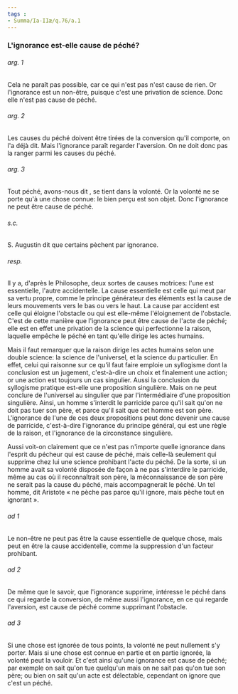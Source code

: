 ```yaml
---
tags : 
- Summa/Ia-IIæ/q.76/a.1
---
```


### L'ignorance est-elle cause de péché?

###### arg. 1
Cela ne paraît pas possible, car ce qui n'est pas n'est cause de rien. Or l'ignorance est un non-être, puisque c'est une privation de science. Donc elle n'est pas cause de péché. 

###### arg. 2
Les causes du péché doivent être tirées de la conversion qu'il comporte, on l'a déjà dit. Mais l'ignorance paraît regarder l'aversion. On ne doit donc pas la ranger parmi les causes du péché. 

###### arg. 3
Tout péché, avons-nous dit , se tient dans la volonté. Or la volonté ne se porte qu'à une chose connue: le bien perçu est son objet. Donc l'ignorance ne peut être cause de péché. 

###### s.c.
S. Augustin dit que certains pèchent par ignorance. 

###### resp.
Il y a, d'après le Philosophe, deux sortes de causes motrices: l'une est essentielle, l'autre accidentelle. La cause essentielle est celle qui meut par sa vertu propre, comme le principe générateur des éléments est la cause de leurs mouvements vers le bas ou vers le haut. La cause par accident est celle qui éloigne l'obstacle ou qui est elle-même l'éloignement de l'obstacle. C'est de cette manière que l'ignorance peut être cause de l'acte de péché; elle est en effet une privation de la science qui perfectionne la raison, laquelle empêche le péché en tant qu'elle dirige les actes humains. 

Mais il faut remarquer que la raison dirige les actes humains selon une double science: la science de l'universel, et la science du particulier. En effet, celui qui raisonne sur ce qu'il faut faire emploie un syllogisme dont la conclusion est un jugement, c'est-à-dire un choix et finalement une action; or une action est toujours un cas singulier. Aussi la conclusion du syllogisme pratique est-elle une proposition singulière. Mais on ne peut conclure de l'universel au singulier que par l'intermédiaire d'une proposition singulière. Ainsi, un homme s'interdit le parricide parce qu'il sait qu'on ne doit pas tuer son père, et parce qu'il sait que cet homme est son père. L'ignorance de l'une de ces deux propositions peut donc devenir une cause de parricide, c'est-à-dire l'ignorance du principe général, qui est une règle de la raison, et l'ignorance de la circonstance singulière. 

Aussi voit-on clairement que ce n'est pas n'importe quelle ignorance dans l'esprit du pécheur qui est cause de péché, mais celle-là seulement qui supprime chez lui une science prohibant l'acte du péché. De la sorte, si un homme avait sa volonté disposée de façon à ne pas s'interdire le parricide, même au cas où il reconnaîtrait son père, la méconnaissance de son père ne serait pas la cause du péché, mais accompagnerait le péché. Un tel homme, dit Aristote « ne pèche pas parce qu'il ignore, mais pèche tout en ignorant ». 

###### ad 1
Le non-être ne peut pas être la cause essentielle de quelque chose, mais peut en être la cause accidentelle, comme la suppression d'un facteur prohibant. 

###### ad 2
De même que le savoir, que l'ignorance supprime, intéresse le péché dans ce qui regarde la conversion, de même aussi l'ignorance, en ce qui regarde l'aversion, est cause de péché comme supprimant l'obstacle. 

###### ad 3
Si une chose est ignorée de tous points, la volonté ne peut nullement s'y porter. Mais si une chose est connue en partie et en partie ignorée, la volonté peut la vouloir. Et c'est ainsi qu'une ignorance est cause de péché; par exemple on sait qu'on tue quelqu'un mais on ne sait pas qu'on tue son père; ou bien on sait qu'un acte est délectable, cependant on ignore que c'est un péché. 

